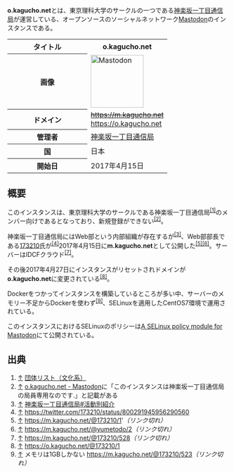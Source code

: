 <div>

**o.kagucho.net**とは、東京理科大学のサークルの一つである<a href="https://kagucho.net/" rel="nofollow">神楽坂一丁目通信局</a>が運営している、オープンソースのソーシャルネットワーク[Mastodon](/Mastodon "Mastodon")のインスタンスである。

<table>
<colgroup>
<col style="width: 50%" />
<col style="width: 50%" />
</colgroup>
<tbody>
<tr class="header">
<th>タイトル</th>
<th><strong>o.kagucho.net</strong></th>
</tr>

<tr class="odd">
<th>画像</th>
<td><a href="/%E3%83%95%E3%82%A1%E3%82%A4%E3%83%AB:Mastodon_logo.png" title="Mastodon"><img src="/images/thumb/0/00/Mastodon_logo.png/120px-Mastodon_logo.png" srcset="/images/thumb/0/00/Mastodon_logo.png/180px-Mastodon_logo.png 1.5x, /images/0/00/Mastodon_logo.png 2x" width="120" height="120" alt="Mastodon" /></a></td>
</tr>
<tr class="even">
<th scope="row">ドメイン</th>
<td><del><a href="https://m.kagucho.net" rel="nofollow">https://m.kagucho.net</a></del><br />
<a href="https://o.kagucho.net" rel="nofollow">https://o.kagucho.net</a></td>
</tr>
<tr class="odd">
<th scope="row">管理者</th>
<td><a href="https://o.kagucho.net/@173210" rel="nofollow">神楽坂一丁目通信局</a></td>
</tr>
<tr class="even">
<th scope="row">国</th>
<td>日本</td>
</tr>
<tr class="odd">
<th scope="row">開始日</th>
<td>2017年4月15日</td>
</tr>
</tbody>
</table>

## 概要

このインスタンスは、東京理科大学のサークルである神楽坂一丁目通信局<sup>[\[1\]](#cite_note-1)</sup>のメンバー向けであるとなっており、新規登録ができない<sup>[\[2\]](#cite_note-2)</sup>。

神楽坂一丁目通信局にはWeb部という内部組織が存在するが<sup>[\[3\]](#cite_note-3)</sup>、Web部部長である<a href="https://twitter.com/173210" rel="nofollow">173210</a>氏が<sup>[\[4\]](#cite_note-4)</sup>2017年4月15日に**m.kagucho.net**として公開した<sup>[\[5\]](#cite_note-5)[\[6\]](#cite_note-6)</sup>。サーバーはIDCFクラウド<sup>[\[7\]](#cite_note-7)</sup>。

その後2017年4月27日にインスタンスがリセットされドメインが**o.kagucho.net**に変更されている<sup>[\[8\]](#cite_note-8)</sup>。

Dockerをつかってインスタンスを構築しているところが多い中、サーバーのメモリー不足からDockerを使わず<sup>[\[9\]](#cite_note-9)</sup>、SELinuxを適用したCentOS7環境で運用されている。

このインスタンスにおけるSELinuxのポリシーは<a href="https://gist.github.com/akihikodaki/b47dcbdc51c9d95bc0748418442850c8" rel="nofollow">A SELinux policy module for Mastodon</a>にて公開されている。

## 出典

<div>

1.  [↑](#cite_ref-1) <a href="http://www.stdass.jp/index.php?id=00052" rel="nofollow">団体リスト（文化系）</a>
2.  [↑](#cite_ref-2) <a href="https://o.kagucho.net/about" rel="nofollow">o.kagucho.net - Mastodon</a>に「このインスタンスは神楽坂一丁目通信局の局員専用なのです.」と記載がある
3.  [↑](#cite_ref-3) <a href="https://kagucho.net/#clubs" rel="nofollow">神楽坂一丁目通信局#活動別紹介</a>
4.  [↑](#cite_ref-4) <a href="https://twitter.com/173210/status/800291945956290560" rel="nofollow">https://twitter.com/173210/status/800291945956290560</a>
5.  [↑](#cite_ref-5) <a href="https://m.kagucho.net/@173210/1" rel="nofollow"><del>https://m.kagucho.net/@173210/1</del>'<em>（リンク切れ）</em></a>
6.  [↑](#cite_ref-6) <a href="https://m.kagucho.net/@yumetodo/2" rel="nofollow"><del>https://m.kagucho.net/@yumetodo/2</del><em>（リンク切れ）</em></a>
7.  [↑](#cite_ref-7) <a href="https://m.kagucho.net/@173210/528" rel="nofollow"><del>https://m.kagucho.net/@173210/528</del><em>（リンク切れ）</em></a>
8.  [↑](#cite_ref-8) <a href="https://o.kagucho.net/@173210/1" rel="nofollow">https://o.kagucho.net/@173210/1</a>
9.  [↑](#cite_ref-9) メモリは1GBしかない <a href="https://m.kagucho.net/@173210/523" rel="nofollow"><del>https://m.kagucho.net/@173210/523</del><em>（リンク切れ）</em></a>

</div>

</div>

